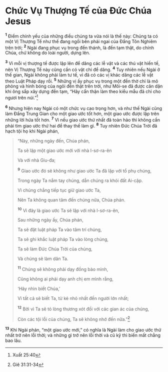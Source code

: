 # Chức Vụ Thượng Tế của Đức Chúa Jesus
<sup><b>1</b></sup> Điểm chính yếu của những điều chúng ta vừa nói là thế này: Chúng ta có một Vị Thượng Tế như thế đang ngồi bên phải ngai của Đấng Tôn Nghiêm trên trời; <sup><b>2</b></sup> Ngài đang phục vụ trong đền thánh, là đền tạm thật, do chính Chúa, chứ không do loài người, dựng lên.

<sup><b>3</b></sup> Vì mỗi vị thượng tế được lập lên để dâng các lễ vật và các thú vật hiến tế, nên Vị Thượng Tế này cũng cần có vật chi để dâng. <sup><b>4</b></sup> Tuy nhiên nếu Ngài ở thế gian, Ngài không phải làm tư tế, vì đã có các vị khác dâng các lễ vật theo Luật Pháp dạy rồi. <sup><b>5</b></sup> Những vị ấy phục vụ trong một đền thờ chỉ là mô phỏng và hình bóng của ngôi đền thật trên trời, như Môi-se đã được căn dặn khi ông sắp xây dựng đền tạm, “Hãy cẩn thận làm theo kiểu mẫu đã chỉ cho ngươi trên núi.”[^1-5f2eba09-f716-48b0-9a2f-89e1b3cb0770]

<sup><b>6</b></sup> Nhưng hiện nay Ngài có một chức vụ cao trọng hơn, và như thế Ngài cũng làm Đấng Trung Gian cho một giao ước tốt hơn, một giao ước được lập trên những lời hứa tốt hơn. <sup><b>7</b></sup> Vì nếu giao ước thứ nhất đã toàn hảo thì không cần phải tìm giao ước thứ hai để thay thế làm gì. <sup><b>8</b></sup> Tuy nhiên Đức Chúa Trời đã hạch tội họ khi Ngài phán,

> “Này, những ngày đến, Chúa phán,
>
> Ta sẽ lập một giao ước mới với nhà I-sơ-ra-ên
>
> Và với nhà Giu-đa;
>
> <sup><b>9</b></sup> Giao ước đó sẽ không như giao ước Ta đã lập với tổ phụ chúng,
>
> Trong ngày Ta nắm tay chúng, dẫn chúng ra khỏi đất Ai-cập.
>
> Vì chúng chẳng tiếp tục giữ giao ước Ta,
>
> Nên Ta không quan tâm đến chúng nữa, Chúa phán.
>
> <sup><b>10</b></sup> Vì đây là giao ước Ta sẽ lập với nhà I-sơ-ra-ên,
>
> Sau những ngày ấy, Chúa phán,
>
> Ta sẽ đặt luật pháp Ta vào tâm trí chúng,
>
> Ta sẽ ghi khắc luật pháp Ta vào lòng chúng,
>
> Ta sẽ làm Đức Chúa Trời của chúng,
>
> Và chúng sẽ làm dân Ta.
>
> <sup><b>11</b></sup> Chúng sẽ không phải dạy đồng bào mình,
>
> Cũng không ai phải dạy anh chị em mình rằng,
>
> ‘Hãy nhìn biết Chúa,’
>
> Vì tất cả sẽ biết Ta, từ kẻ nhỏ nhất đến người lớn nhất;
>
> <sup><b>12</b></sup> Bởi vì Ta sẽ tỏ lòng thương xót đối với các gian ác của chúng,
>
> Còn các tội lỗi của chúng, Ta sẽ không nhớ đến nữa.”[^2-5f2eba09-f716-48b0-9a2f-89e1b3cb0770]

<sup><b>13</b></sup> Khi Ngài phán, “một giao ước mới,” có nghĩa là Ngài làm cho giao ước thứ nhất trở nên lỗi thời; và những gì trở nên lỗi thời và cũ kỹ thì biến mất chẳng bao lâu.

[^1-5f2eba09-f716-48b0-9a2f-89e1b3cb0770]: Xuất 25:40
[^2-5f2eba09-f716-48b0-9a2f-89e1b3cb0770]: Giê 31:31-34